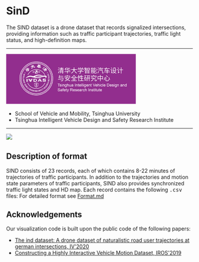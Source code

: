# SinD

The SIND dataset is a drone dataset that records signalized intersections,  providing information such as traffic participant trajectories, traffic light status, and high-definition maps.  
***
<img src="doc/logo.png" width = 350>

- School of Vehicle and Mobility, Tsinghua University
- Tsinghua Intelligent Vehicle Design and Safety Research Institute
***
<img src="doc/SIND.jpg">

## Description of format

SIND consists of 23 records, each of which contains 8-22 minutes of trajectories of traffic participants. In addition to the trajectories and motion state parameters of traffic participants, SIND also provides synchronized traffic light states and HD map. Each record contains the following <kbd>.csv</kbd> files:
For detailed format see [Format.md](Format.md#sdd)

## Acknowledgements

Our visualization code is built upon the public code of the following papers:
* [ The ind dataset: A drone dataset of naturalistic road user trajectories at german intersections, IV'2020](https://github.com/CHENGY12/CausalHTP)
* [Constructing a Highly Interactive Vehicle Motion Dataset, IROS'2019](https://github.com/HarshayuGirase/Human-Path-Prediction)
